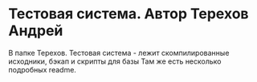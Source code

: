 Тестовая система. Автор Терехов Андрей
========
В папке Терехов. Тестовая система - лежит скомпилированные исходники, бэкап и скрипты для базы
Там же есть несколько подробных readme.
